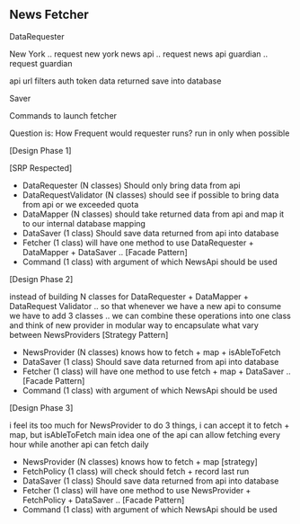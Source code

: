 ## News Fetcher



DataRequester

New York .. request new york
news api .. request news api
guardian .. request guardian


api url
filters
auth token 
data returned
save into database


Saver


Commands to launch fetcher


Question is: How Frequent would requester runs?
 run in only when possible

[Design Phase 1]

[SRP Respected]
- DataRequester (N classes) Should only bring data from api
- DataRequestValidator (N classes) should see if possible to bring data from api or we exceeded quota
- DataMapper (N classes) should take returned data from api and map it to our internal database mapping
- DataSaver (1 class) Should  save data returned from api into database
- Fetcher (1 class) will have one method to use DataRequester + DataMapper + DataSaver .. [Facade Pattern]
- Command (1 class) with argument of which NewsApi should be used


[Design Phase 2]

instead of building N classes for DataRequester + DataMapper + DataRequest Validator .. so that whenever we have a new api to consume we have to add 3 classes .. we can combine these operations into one class and think of new provider in modular way to encapsulate what vary between NewsProviders [Strategy Pattern]


- NewsProvider (N classes) knows how to fetch + map + isAbleToFetch
- DataSaver (1 class) Should  save data returned from api into database
- Fetcher (1 class) will have one method to use fetch + map + DataSaver .. [Facade Pattern]
- Command (1 class) with argument of which NewsApi should be used



[Design Phase 3]

i feel its too much for NewsProvider to do 3 things, i can accept it to fetch + map, but isAbleToFetch main idea one of the api can allow fetching every hour while another api can fetch daily


- NewsProvider (N classes) knows how to fetch + map [strategy]
- FetchPolicy (1 class) will check should fetch + record last run 
- DataSaver (1 class) Should  save data returned from api into database
- Fetcher (1 class) will have one method to use NewsProvider + FetchPolicy + DataSaver .. [Facade Pattern]
- Command (1 class) with argument of which NewsApi should be used